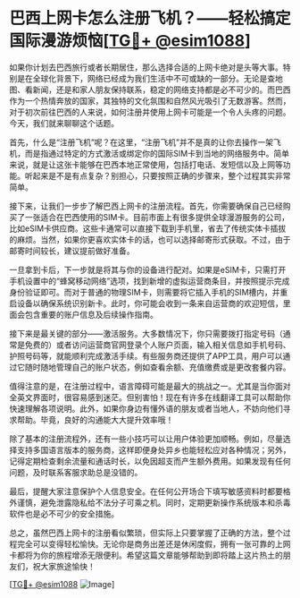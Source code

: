 # 巴西上网卡怎么注册飞机？——轻松搞定国际漫游烦恼[[TG💪+ @esim1088](https://t.me/s/esim1088)]

如果你计划去巴西旅行或者长期居住，那么选择合适的上网卡绝对是头等大事。特别是在全球化背景下，网络已经成为我们生活中不可或缺的一部分。无论是查地图、看新闻，还是和家人朋友保持联系，稳定的网络支持都是必不可少的。而巴西作为一个热情奔放的国家，其独特的文化氛围和自然风光吸引了无数游客。然而，对于初次前往巴西的人来说，如何注册并使用上网卡可能是一个令人头疼的问题。今天，我们就来聊聊这个话题。

首先，什么是“注册飞机”呢？在这里，“注册飞机”并不是真的让你去操作一架飞机，而是指通过特定的方式激活或绑定你的国际SIM卡到当地的网络服务中。简单来说，就是让这张卡能够在巴西本地正常使用，包括打电话、发短信以及上网等功能。听起来是不是有点复杂？别担心，只要按照正确的步骤来，整个过程其实非常简单。

接下来，让我们一步步了解巴西上网卡的注册流程。首先，你需要确保自己已经购买了一张适合在巴西使用的SIM卡。目前市面上有很多提供全球漫游服务的公司，比如eSIM卡供应商。这些卡通常可以直接下载到手机里，省去了传统实体卡插拔的麻烦。当然，如果你更喜欢实体卡的话，也可以选择邮寄形式获取。不过，由于邮寄时间较长，建议提前做好准备。

一旦拿到卡后，下一步就是将其与你的设备进行配对。如果是eSIM卡，只需打开手机设置中的“蜂窝移动网络”选项，找到新增的虚拟运营商条目，并按照提示完成身份验证即可。而对于普通的物理SIM卡，则需要将它插入手机的SIM槽内，并重启设备以确保系统识别新卡。此时，你可能会收到一条来自运营商的欢迎短信，里面会包含重要的账户信息及后续操作指南。

接下来是最关键的部分——激活服务。大多数情况下，你只需要拨打指定号码（通常是免费的）或者访问运营商官网登录个人账户页面，输入相关信息如手机号码、护照号码等，就能顺利完成激活手续。有些服务商还提供了APP工具，用户可以通过它随时随地管理自己的账户状态，例如查看余额、充值缴费或是更改套餐内容。

值得注意的是，在注册过程中，语言障碍可能是最大的挑战之一。尤其是当你面对全英文界面时，很容易感到迷茫。但别害怕！现在有许多在线翻译工具可以帮助你快速理解各项说明。此外，如果你身边有懂外语的朋友或者当地人，不妨向他们寻求帮助。毕竟，良好的沟通能大大提升效率哦！

除了基本的注册流程外，还有一些小技巧可以让用户体验更加顺畅。例如，尽量选择支持多国语言版本的服务商，这样即便身处异乡也能轻松应对各种情况；另外，记得定期检查剩余流量和通话时长，以免因超支而产生额外费用。如果发现有任何问题，及时联系客服求助总是没错的。

最后，提醒大家注意保护个人信息安全。在任何公开场合下填写敏感资料时都要格外谨慎，避免泄露隐私给不法分子可乘之机。同时，定期更新操作系统版本和杀毒软件也是必不可少的安全措施。

总之，虽然巴西上网卡的注册看似繁琐，但实际上只要掌握了正确的方法，整个过程完全可以变得轻松愉快。无论你是商务出差还是休闲度假，拥有一张可靠的上网卡都将为你的旅程增添无限便利。希望这篇文章能够帮助到即将踏上这片热土的朋友们，祝大家旅途愉快！

[[TG💪+ @esim1088](https://t.me/s/esim1088) ![Image](https://i.postimg.cc/4NQfJmqS/Snipaste-2025-05-13-00-14-12.png)]